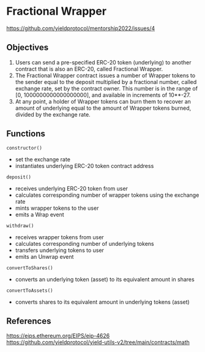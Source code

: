 # Fractional Wrapper

https://github.com/yieldprotocol/mentorship2022/issues/4

## Objectives

1. Users can send a pre-specified ERC-20 token (underlying) to another contract that is also an ERC-20, called Fractional Wrapper.
2. The Fractional Wrapper contract issues a number of Wrapper tokens to the sender equal to the deposit multiplied by a fractional number, called exchange rate, set by the contract owner. This number is in the range of [0, 1000000000000000000], and available in increments of 10\*\*-27.
3. At any point, a holder of Wrapper tokens can burn them to recover an amount of underlying equal to the amount of Wrapper tokens burned, divided by the exchange rate.

## Functions

`constructor()`

- set the exchange rate
- instantiates underlying ERC-20 token contract address

`deposit()`

- receives underlying ERC-20 token from user
- calculates corresponding number of wrapper tokens using the exchange rate
- mints wrapper tokens to the user
- emits a Wrap event

`withdraw()`

- receives wrapper tokens from user
- calculates corresponding number of underlying tokens
- transfers underlying tokens to user
- emits an Unwrap event

`convertToShares()`

- converts an underlying token (asset) to its equivalent amount in shares

`convertToAssets()`

- converts shares to its equivalent amount in underlying tokens (asset)

## References

https://eips.ethereum.org/EIPS/eip-4626
https://github.com/yieldprotocol/yield-utils-v2/tree/main/contracts/math
